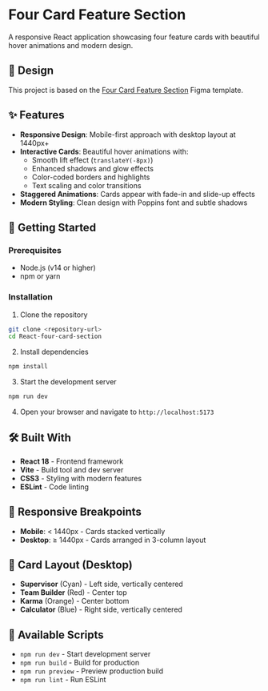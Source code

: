 # Four Card Feature Section

A responsive React application showcasing four feature cards with beautiful hover animations and modern design.

## 🎨 Design

This project is based on the [Four Card Feature Section](https://www.figma.com/design/u1a0fswmCUtnmhKViSvwGq/four-card-feature-section?node-id=0-1&p=f&t=eCs0MTHhiTpRH2fp-0) Figma template.

## ✨ Features

- **Responsive Design**: Mobile-first approach with desktop layout at 1440px+
- **Interactive Cards**: Beautiful hover animations with:
  - Smooth lift effect (`translateY(-8px)`)
  - Enhanced shadows and glow effects
  - Color-coded borders and highlights
  - Text scaling and color transitions
- **Staggered Animations**: Cards appear with fade-in and slide-up effects
- **Modern Styling**: Clean design with Poppins font and subtle shadows

## 🚀 Getting Started

### Prerequisites

- Node.js (v14 or higher)
- npm or yarn

### Installation

1. Clone the repository

```bash
git clone <repository-url>
cd React-four-card-section
```

2. Install dependencies

```bash
npm install
```

3. Start the development server

```bash
npm run dev
```

4. Open your browser and navigate to `http://localhost:5173`

## 🛠️ Built With

- **React 18** - Frontend framework
- **Vite** - Build tool and dev server
- **CSS3** - Styling with modern features
- **ESLint** - Code linting

## 📱 Responsive Breakpoints

- **Mobile**: < 1440px - Cards stacked vertically
- **Desktop**: ≥ 1440px - Cards arranged in 3-column layout

## 🎯 Card Layout (Desktop)

- **Supervisor** (Cyan) - Left side, vertically centered
- **Team Builder** (Red) - Center top
- **Karma** (Orange) - Center bottom
- **Calculator** (Blue) - Right side, vertically centered

## 📄 Available Scripts

- `npm run dev` - Start development server
- `npm run build` - Build for production
- `npm run preview` - Preview production build
- `npm run lint` - Run ESLint
